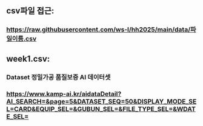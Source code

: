## csv파일 접근: 
###  https://raw.githubusercontent.com/ws-l/hh2025/main/data/파일이름.csv

## week1.csv: 
###  Dataset 정밀가공 품질보증 AI 데이터셋
###  https://www.kamp-ai.kr/aidataDetail?AI_SEARCH=&page=5&DATASET_SEQ=50&DISPLAY_MODE_SEL=CARD&EQUIP_SEL=&GUBUN_SEL=&FILE_TYPE_SEL=&WDATE_SEL=
